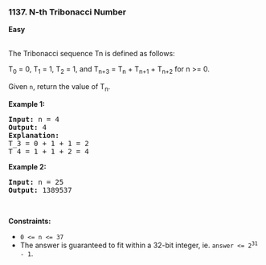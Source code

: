 ### 1137. N-th Tribonacci Number
**Easy**

<br />
The Tribonacci sequence Tn is defined as follows: 

T<sub>0</sub> = 0, T<sub>1</sub> = 1, T<sub>2</sub> = 1, and T<sub>n+3</sub> = T<sub>n</sub> + T<sub>n+1</sub> + T<sub>n+2</sub> for n >= 0.

Given `n`, return the value of T<sub>n</sub>.
<br />

**Example 1:**

<pre>
<b>Input:</b> n = 4
<b>Output:</b> 4
<b>Explanation:</b>
T_3 = 0 + 1 + 1 = 2
T_4 = 1 + 1 + 2 = 4
</pre>

**Example 2:**

<pre>
<b>Input:</b> n = 25
<b>Output:</b> 1389537
</pre>
<br />

**Constraints:**

- `0 <= n <= 37`
- The answer is guaranteed to fit within a 32-bit integer, ie. <code>answer <= 2<sup>31</sup> - 1</code>.